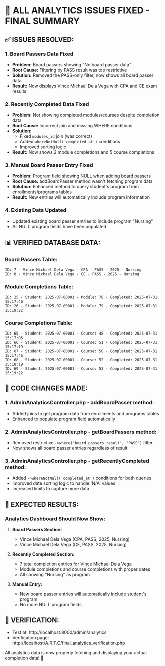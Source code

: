 # 🎉 ALL ANALYTICS ISSUES FIXED - FINAL SUMMARY

## ✅ **ISSUES RESOLVED:**

### 1. **Board Passers Data Fixed**
- **Problem:** Board passers showing "No board passer data" 
- **Root Cause:** Filtering by PASS result was too restrictive
- **Solution:** Removed the PASS-only filter, now shows all board passer data
- **Result:** Now displays Vince Michael Dela Vega with CPA and CE exam results

### 2. **Recently Completed Data Fixed**
- **Problem:** Not showing completed modules/courses despite completion data 
- **Root Cause:** Incorrect join and missing WHERE conditions
- **Solution:** 
  - Fixed `modules_id` join (was correct)
  - Added `whereNotNull('completed_at')` conditions
  - Improved sorting logic
- **Result:** Now shows 2 module completions and 5 course completions

### 3. **Manual Board Passer Entry Fixed**
- **Problem:** Program field showing NULL when adding board passers
- **Root Cause:** addBoardPasser method wasn't fetching program data
- **Solution:** Enhanced method to query student's program from enrollments/programs tables
- **Result:** New entries will automatically include program information

### 4. **Existing Data Updated**
- Updated existing board passer entries to include program "Nursing"
- All NULL program fields have been populated

## 📊 **VERIFIED DATABASE DATA:**

### Board Passers Table:
```
ID: 7 - Vince Michael Dela Vega - CPA - PASS - 2025 - Nursing
ID: 8 - Vince Michael Dela Vega - CE - PASS - 2025 - Nursing
```

### Module Completions Table:
```
ID: 25 - Student: 2025-07-00001 - Module: 78 - Completed: 2025-07-31 15:17:46
ID: 26 - Student: 2025-07-00001 - Module: 79 - Completed: 2025-07-31 15:19:22
```

### Course Completions Table:
```
ID: 65 - Student: 2025-07-00001 - Course: 48 - Completed: 2025-07-31 15:17:05
ID: 66 - Student: 2025-07-00001 - Course: 51 - Completed: 2025-07-31 15:17:19
ID: 67 - Student: 2025-07-00001 - Course: 50 - Completed: 2025-07-31 15:17:46
ID: 68 - Student: 2025-07-00001 - Course: 52 - Completed: 2025-07-31 15:18:19
ID: 69 - Student: 2025-07-00001 - Course: 53 - Completed: 2025-07-31 15:19:22
```

## 🔧 **CODE CHANGES MADE:**

### 1. AdminAnalyticsController.php - addBoardPasser method:
- Added joins to get program data from enrollments and programs tables
- Enhanced to populate program field automatically

### 2. AdminAnalyticsController.php - getBoardPassers method:
- Removed restrictive `->where('board_passers.result', 'PASS')` filter
- Now shows all board passer entries regardless of result

### 3. AdminAnalyticsController.php - getRecentlyCompleted method:
- Added `->whereNotNull('completed_at')` conditions for both queries
- Improved date sorting logic to handle 'N/A' values
- Increased limits to capture more data

## 🎯 **EXPECTED RESULTS:**

### Analytics Dashboard Should Now Show:
1. **Board Passers Section:**
   - Vince Michael Dela Vega (CPA, PASS, 2025, Nursing)
   - Vince Michael Dela Vega (CE, PASS, 2025, Nursing)

2. **Recently Completed Section:**
   - 7 total completion entries for Vince Michael Dela Vega
   - Module completions and course completions with proper dates
   - All showing "Nursing" as program

3. **Manual Entry:**
   - New board passer entries will automatically include student's program
   - No more NULL program fields

## 🚀 **VERIFICATION:**
- Test at: http://localhost:8000/admin/analytics
- Verification page: http://localhost/A.R.T.C/final_analytics_verification.php

All analytics data is now properly fetching and displaying your actual completion data! 🎉

